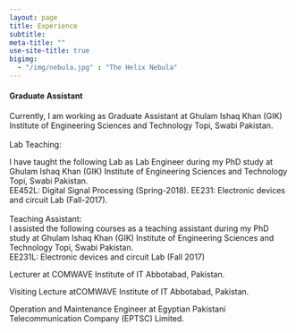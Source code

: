 ```yaml
---
layout: page
title: Experience
subtitle:
meta-title: ""
use-site-title: true
bigimg:
  - "/img/nebula.jpg" : "The Helix Nebula"
---
```




#### Graduate Assistant

<p class="about-text">
<span class="fa fa-briefcase"></span> Currently, I am working as Graduate Assistant at Ghulam Ishaq Khan (GIK) Institute of Engineering Sciences and Technology Topi, Swabi Pakistan.
<br>
<br>
Lab Teaching:

I have taught the following Lab as Lab Engineer during my PhD study at Ghulam Ishaq Khan (GIK) Institute of Engineering Sciences and Technology Topi, Swabi Pakistan.
<br>
EE452L: Digital Signal Processing (Spring-2018).
EE231: Electronic devices and circuit Lab (Fall-2017).
<br>
<br>
Teaching Assistant:
<br>
I assisted the following courses as a teaching assistant during my PhD study at Ghulam Ishaq Khan (GIK) Institute of Engineering Sciences and Technology Topi, Swabi Pakistan.
<br>
EE231L:  Electronic devices and circuit Lab (Fall 2017)



<p class="about-text">
<span class="fa fa-briefcase"></span> Lecturer at COMWAVE Institute of IT Abbotabad, Pakistan.


<p class="about-text">
<span class="fa fa-briefcase"></span> Visiting Lecture atCOMWAVE Institute of IT Abbotabad, Pakistan.
 

<p class="about-text">
<span class="fa fa-briefcase"></span> Operation and Maintenance Engineer at Egyptian Pakistani Telecommunication Company (EPTSC) Limited.






































